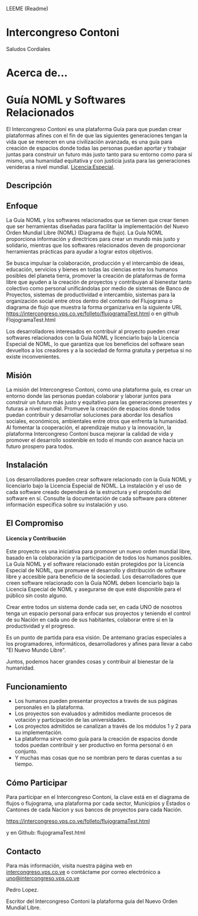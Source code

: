 LEEME (Readme)

# Intercongreso Contoni
Saludos Cordiales
# Acerca de...

# Guía NOML y Softwares Relacionados

El Intercongreso Contoni es una plataforma Guía para que puedan crear plataformas afines con el fin de que las siguientes generaciones tengan la vida que se merecen en una civilización avanzada, es una guía para creación de espacios donde todas las personas puedan aportar y trabajar juntas para construir un futuro más justo tanto para su entorno como para si mismo, una humanidad equitativa y con justicia justa para las generaciones venideras a nivel mundial.
[Licencia:Especial](https://intercongreso.vps.co.ve/folleto/LICENCIA.html).



## Descripción

## Enfoque
La Guía NOML y los softwares relacionados que se tienen que crear tienen que ser herramientas diseñadas para facilitar la implementación del Nuevo Orden Mundial Libre (NOML) (Diagrama de flujo). La Guía NOML proporciona información y directrices para crear un mundo más justo y solidario, mientras que los softwares relacionados deven de proporcionar herramientas prácticas para ayudar a lograr estos objetivos.

Se busca impulsar la colaboración, producción y el intercambio de ideas, educación, servicios y bienes en todas las ciencias entre los humanos posibles del planeta tierra,  promover la creación de plataformas de forma libre que ayuden a la creación de proyectos y contribuyan al bienestar tanto colectivo como personal unificándolas por medio de sistemas de Banco de Proyectos, sistemas de productividad e intercambio, sistemas para la organización social entre otros dentro del contexto del Flujograma o diagrama de flujo que muestra la forma organizariva en la siguiente URL   https://intercongreso.vps.co.ve/folleto/flujogramaTest.html o en github FlojogramaTest.html

Los desarrolladores interesados en contribuir al proyecto pueden crear softwares relacionados con la Guía NOML y licenciarlo bajo la Licencia Especial de NOML, lo que garantiza que los beneficios del software sean devueltos a los creadores y a la sociedad de forma gratuita y perpetua si no existe inconvenientes.

## Misión 
La misión del Intercongreso Contoni, como una plataforma guía, es crear un entorno donde las personas puedan colaborar y laborar juntos para construir un futuro más justo y equitativo para las generaciones presentes y futuras a nivel mundial. Promueve la creación de espacios donde todos puedan contribuir y desarrollar soluciones para abordar los desafíos sociales, económicos, ambientales entre otros que enfrenta la humanidad. Al fomentar la cooperación, el aprendizaje mutuo y la innovación, la plataforma Intercongreso Contoni busca mejorar la calidad de vida y promover el desarrollo sostenible en todo el mundo con avance hacia un futuro prospero para todos.

## Instalación

Los desarrolladores pueden crear software relacionado con la Guía NOML y licenciarlo bajo la Licencia Especial de NOML. La instalación y el uso de cada software creado dependerá de la estructura y el propósito del software en sí. Consulte la documentación de cada software para obtener información específica sobre su instalación y uso.

## El Compromiso
#### Licencia y Contribución

Este proyecto es una iniciativa para promover un nuevo orden mundial libre, basado en la colaboración y la participación de todos los humanos posibles. 
La Guía NOML y el software relacionado están protegidos por la Licencia Especial de NOML, que promueve el desarrollo y distribución de software libre y accesible para beneficio de la sociedad. Los desarrolladores que creen software relacionado con la Guía NOML deben licenciarlo bajo la Licencia Especial de NOML y asegurarse de que esté disponible para el público sin costo alguno.

Crear entre todos un sistema donde cada ser, en cada UNO de nosotros tenga un espacio personal para enfocar sus proyectos y teniendo el control de su Nación en cada uno de sus habitantes, colaborar entre si en la productividad y el progreso. 

Es un punto de partida para esa visión. De antemano gracias especiales a los programadores, informáticos, desarrolladores y afines para llevar a cabo "El Nuevo Mundo Libre".

Juntos, podemos hacer grandes cosas y contribuir al bienestar de la humanidad.


## Funcionamiento

- Los humanos pueden presentar proyectos a través de sus páginas personales en la plataforma.
- Los proyectos son evaluados y admitidos mediante procesos de votación y participación de las universidades.
- Los proyectos admitidos se canalizan a través de los módulos 1 y 2 para su implementación.
- La plataforma sirve como guía para la creación de espacios donde todos puedan contribuir y ser productivo en forma personal ó en conjunto.
- Y muchas mas cosas que no se nombran pero te daras cuentas a su tiempo. 


## Cómo Participar

Para participar en el Intercongreso Contoni, la clave está en el diagrama de flujos o flujograma, una plataforma por cada sector, Municipios y Estados o Cantones de cada Nacion y sus bancos de proyectos para cada Nación.

https://intercongreso.vps.co.ve/folleto/flujogramaTest.html

y en Github: flujogramaTest.html



## Contacto

Para más información, visita nuestra página web en [intercongreso.vps.co.ve](https://intercongreso.vps.co.ve) o contáctame por correo electrónico a uno@intercongreso.vps.co.ve


Pedro Lopez.

Escritor del Intercongreso Contoni la plataforma guia del Nuevo Orden Mundial Libre.
